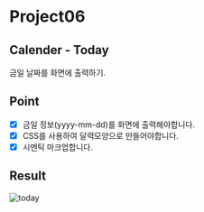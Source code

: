 # Project06

## Calender - Today

금일 날짜를 화면에 출력하기.

## Point

- [x] 금일 정보(yyyy-mm-dd)를 화면에 출력해야합니다.
- [x] CSS를 사용하여 달력모양으로 만들어야합니다.
- [x] 시멘틱 마크업합니다.

## Result

![today](https://user-images.githubusercontent.com/68719427/108037123-7cfad100-707c-11eb-9ae3-567a915c14f3.png)
